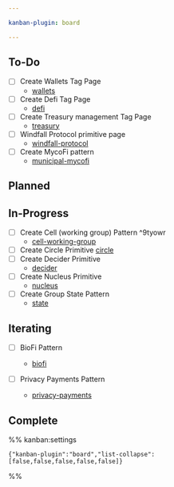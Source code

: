 ```yaml
---

kanban-plugin: board

---
```


## To-Do

- [ ] Create Wallets Tag Page
	- [wallets](tags/wallets.md)
- [ ] Create Defi Tag Page
	- [defi](tags/defi.md)
- [ ] Create Treasury management Tag Page
	- [treasury](tags/treasury.md)
- [ ] Windfall Protocol primitive page
	- [windfall-protocol](artifacts/primitives/windfall-protocol.md)
- [ ] Create MycoFi pattern
	- [municipal-mycofi](notes/rpp/working-docs/municipal-mycofi.md)


## Planned



## In-Progress

- [ ] Create Cell (working group) Pattern ^9tyowr
	- [cell-working-group](notes/rpp/working-docs/cell-working-group.md)
- [ ] Create Circle Primitive [circle](notes/rpp/working-docs/circle.md)
- [ ] Create Decider Primitive 
	- [decider](notes/rpp/working-docs/decider.md)
- [ ] Create Nucleus Primitive
	- [nucleus](notes/rpp/working-docs/nucleus.md)
- [ ] Create Group State Pattern
	- [state](notes/rpp/working-docs/state.md)


## Iterating

- [ ] BioFi Pattern
	
	- [biofi](notes/rpp/working-docs/biofi.md)
- [ ] Privacy Payments Pattern
	- [privacy-payments](notes/rpp/working-docs/privacy-payments.md)


## Complete





%% kanban:settings
```
{"kanban-plugin":"board","list-collapse":[false,false,false,false,false]}
```
%%